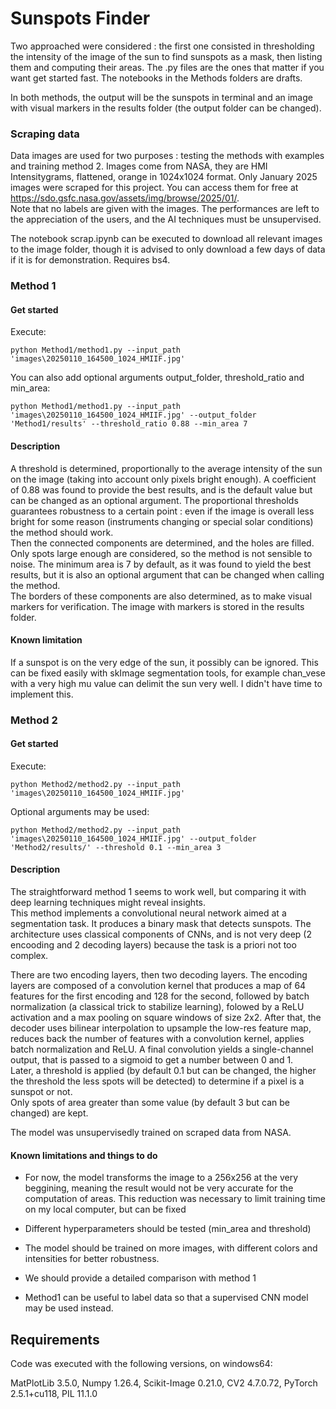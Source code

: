 # Sunspots Finder

Two approached were considered : the first one consisted in thresholding the intensity of the image of the sun to find sunspots as a mask, then listing them and computing their areas.
The .py files are the ones that matter if you want get started fast. The notebooks in the Methods folders are drafts.  

In both methods, the output will be the sunspots in terminal and an image with visual markers in the results folder (the output folder can be changed).


### Scraping data

Data images are used for two purposes : testing the methods with examples and training method 2. Images come from NASA, they are HMI Intensitygrams, flattened, orange in 1024x1024 format. Only January 2025 images were scraped for this project. You can access them for free at https://sdo.gsfc.nasa.gov/assets/img/browse/2025/01/.  
Note that no labels are given with the images. The performances are left to the appreciation of the users, and the AI techniques must be unsupervised.  

The notebook scrap.ipynb can be executed to download all relevant images to the image folder, though it is advised to only download a few days of data if it is for demonstration.
Requires bs4.  


### Method 1

#### Get started

Execute:

``` 
python Method1/method1.py --input_path 'images\20250110_164500_1024_HMIIF.jpg'
```

You can also add optional arguments output_folder, threshold_ratio and min_area:

```
python Method1/method1.py --input_path 'images\20250110_164500_1024_HMIIF.jpg' --output_folder 'Method1/results' --threshold_ratio 0.88 --min_area 7
```

#### Description

A threshold is determined, proportionally to the average intensity of the sun on the image (taking into account only pixels bright enough). A coefficient of 0.88 was found to provide the best results, and is the default value but can be changed as an optional argument.
The proportional thresholds guarantees robustness to a certain point : even if the image is overall less bright for some reason (instruments changing or special solar conditions) the method should work.  
Then the connected components are determined, and the holes are filled. Only spots large enough are considered, so the method is not sensible to noise. The minimum area is 7 by default, as it was found to yield the best results, but it is also an optional argument that can be changed when calling the method.  
The borders of these components are also determined, as to make visual markers for verification. The image with markers is stored in the results folder.

#### Known limitation

If a sunspot is on the very edge of the sun, it possibly can be ignored. This can be fixed easily with skImage segmentation tools, for example chan_vese with a very high mu value can delimit the sun very well. I didn't have time to implement this.

### Method 2

#### Get started
Execute:

```
python Method2/method2.py --input_path 'images\20250110_164500_1024_HMIIF.jpg'
```

Optional arguments may be used:

```
python Method2/method2.py --input_path 'images\20250110_164500_1024_HMIIF.jpg' --output_folder 'Method2/results/' --threshold 0.1 --min_area 3
```


#### Description

The straightforward method 1 seems to work well, but comparing it with deep learning techniques might reveal insights.   
This method implements a convolutional neural network aimed at a segmentation task. It produces a binary mask that detects sunspots. The architecture uses classical components of CNNs, and is not very deep (2 encooding and 2 decoding layers) because the task is a priori not too complex.  

There are two encoding layers, then two decoding layers. The encoding layers are composed of a convolution kernel that produces a map of 64 features for the first encoding and 128 for the second, followed by batch normalization (a classical trick to stabilize learning), folowed by a ReLU activation and a max pooling on square windows of size 2x2. 
After that, the decoder uses bilinear interpolation to upsample the low-res feature map, reduces back the number of features with a convolution kernel, applies batch normalization and ReLU. A final convolution yields a single-channel output, that is passed to a sigmoid to get a number between 0 and 1.  
Later, a threshold is applied (by default 0.1 but can be changed, the higher the threshold the less spots will be detected) to determine if a pixel is a sunspot or not.  
Only spots of area greater than some value (by default 3 but can be changed) are kept.  

The model was unsupervisedly trained on scraped data from NASA.  

#### Known limitations and things to do
- For now, the model transforms the image to a 256x256 at the very beggining, meaning the result would not be very accurate for the computation of areas. This reduction was necessary to limit training time on my local computer, but can be fixed  

- Different hyperparameters should be tested (min_area and threshold)  
- The model should be trained on more images, with different colors and intensities for better robustness.
- We should provide a detailed comparison with method 1
- Method1 can be useful to label data so that a supervised CNN model may be used instead. 

## Requirements
Code was executed with the following versions, on windows64:

MatPlotLib 3.5.0, Numpy 1.26.4, Scikit-Image 0.21.0, CV2 4.7.0.72, PyTorch 2.5.1+cu118, PIL 11.1.0

